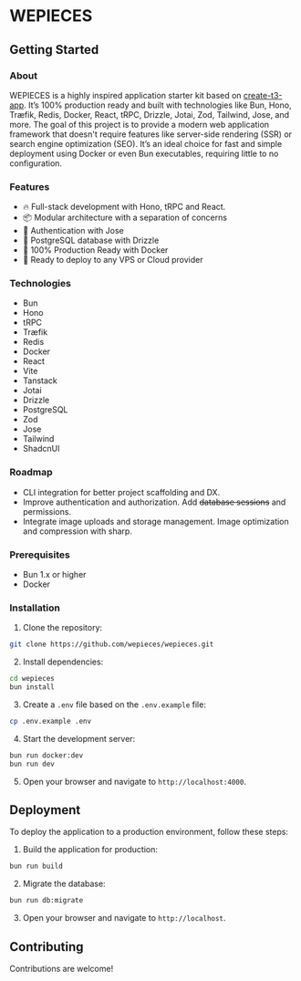 # WEPIECES

## Getting Started

### About

WEPIECES is a highly inspired application starter kit based on
[create-t3-app](https://create.t3.gg/). It’s 100% production ready and built
with technologies like Bun, Hono, Træfik, Redis, Docker, React, tRPC, Drizzle,
Jotai, Zod, Tailwind, Jose, and more. The goal of this project is to provide a
modern web application framework that doesn't require features like server-side
rendering (SSR) or search engine optimization (SEO). It’s an ideal choice for
fast and simple deployment using Docker or even Bun executables, requiring
little to no configuration.

### Features

- 🔥 Full-stack development with Hono, tRPC and React.
- 📦 Modular architecture with a separation of concerns
- 🔐 Authentication with Jose
- 🐘 PostgreSQL database with Drizzle
- 🐋 100% Production Ready with Docker
- 🚢 Ready to deploy to any VPS or Cloud provider

### Technologies

- Bun
- Hono
- tRPC
- Træfik
- Redis
- Docker
- React
- Vite
- Tanstack
- Jotai
- Drizzle
- PostgreSQL
- Zod
- Jose
- Tailwind
- ShadcnUI

### Roadmap

- CLI integration for better project scaffolding and DX.
- Improve authentication and authorization. Add ~~database sessions~~ and
  permissions.
- Integrate image uploads and storage management. Image optimization and
  compression with sharp.

### Prerequisites

- Bun 1.x or higher
- Docker

### Installation

1. Clone the repository:

```bash
git clone https://github.com/wepieces/wepieces.git
```

2. Install dependencies:

```bash
cd wepieces
bun install
```

3. Create a `.env` file based on the `.env.example` file:

```bash
cp .env.example .env
```

4. Start the development server:

```bash
bun run docker:dev
bun run dev
```

5. Open your browser and navigate to `http://localhost:4000`.

## Deployment

To deploy the application to a production environment, follow these steps:

1. Build the application for production:

```bash
bun run build
```

2. Migrate the database:

```bash
bun run db:migrate
```

3. Open your browser and navigate to `http://localhost`.

## Contributing

Contributions are welcome!
